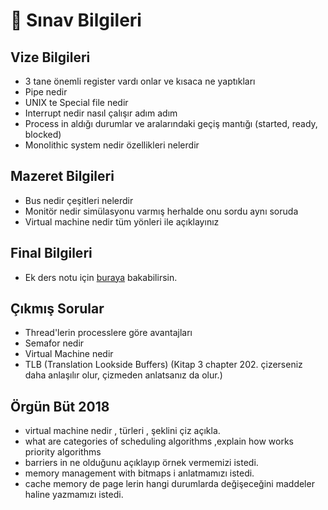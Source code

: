 # 📜 Sınav Bilgileri

## Vize Bilgileri

- 3 tane önemli register vardı onlar ve kısaca ne yaptıkları
- Pipe nedir
- UNIX te Special file nedir
- Interrupt nedir nasıl çalışır adım adım
- Process in aldığı durumlar ve aralarındaki geçiş mantığı (started, ready, blocked)
- Monolithic system nedir özellikleri nelerdir

## Mazeret Bilgileri

- Bus nedir çeşitleri nelerdir
- Monitör nedir simülasyonu varmış herhalde onu sordu aynı soruda
- Virtual machine nedir tüm yönleri ile açıklayınız

## Final Bilgileri

- Ek ders notu için [buraya](http://web.karabuk.edu.tr/yasinortakci/dersnotlari.html) bakabilirsin.

## Çıkmış Sorular

- Thread'lerin processlere göre avantajları
- Semafor nedir
- Virtual Machine nedir
- TLB (Translation Lookside Buffers) (Kitap 3 chapter 202. çizerseniz daha anlaşılır olur, çizmeden anlatsanız da olur.)

## Örgün Büt 2018

- virtual machine nedir , türleri , şeklini çiz açıkla.
- what are categories of scheduling algorithms ,explain how works priority algorithms
- barriers in ne olduğunu açıklayıp örnek vermemizi istedi.
- memory management with bitmaps i anlatmamızı istedi.
- cache memory de page lerin hangi durumlarda değişeceğini maddeler haline yazmamızı istedi.
